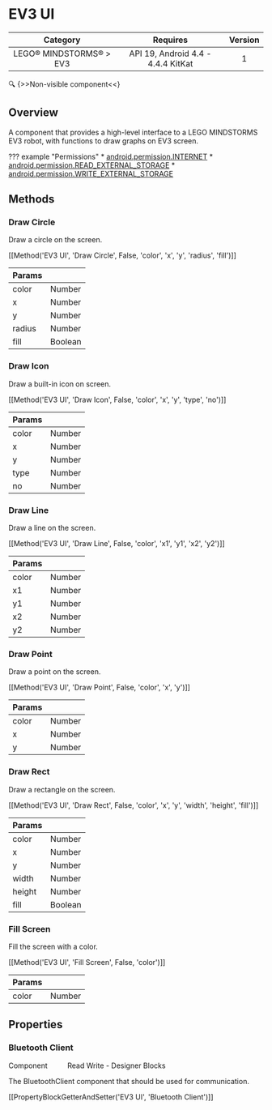 # EV3 UI

| Category | Requires | Version |
|:--------:|:-------:|:--------:|
|LEGO® MINDSTORMS® > EV3|API 19, Android 4.4 - 4.4.4 KitKat|1|

:mag: {>>Non-visible component<<}

## Overview

A component that provides a high-level interface to a LEGO MINDSTORMS EV3 robot, with functions to draw graphs on EV3 screen.

??? example "Permissions"
    * [android.permission.INTERNET](https://developer.android.com/reference/android/Manifest.permission.html#android.permission.INTERNET)
    * [android.permission.READ_EXTERNAL_STORAGE](https://developer.android.com/reference/android/Manifest.permission.html#android.permission.READ_EXTERNAL_STORAGE)
    * [android.permission.WRITE_EXTERNAL_STORAGE](https://developer.android.com/reference/android/Manifest.permission.html#android.permission.WRITE_EXTERNAL_STORAGE)


## Methods

### Draw Circle

Draw a circle on the screen.

[[Method('EV3 UI', 'Draw Circle', False, 'color', 'x', 'y', 'radius', 'fill')]]

| Params | []() |
|--------|------|
|color|<span class="chip chip-number">Number</span>|
|x|<span class="chip chip-number">Number</span>|
|y|<span class="chip chip-number">Number</span>|
|radius|<span class="chip chip-number">Number</span>|
|fill|<span class="chip chip-boolean">Boolean</span>|


### Draw Icon

Draw a built-in icon on screen.

[[Method('EV3 UI', 'Draw Icon', False, 'color', 'x', 'y', 'type', 'no')]]

| Params | []() |
|--------|------|
|color|<span class="chip chip-number">Number</span>|
|x|<span class="chip chip-number">Number</span>|
|y|<span class="chip chip-number">Number</span>|
|type|<span class="chip chip-number">Number</span>|
|no|<span class="chip chip-number">Number</span>|


### Draw Line

Draw a line on the screen.

[[Method('EV3 UI', 'Draw Line', False, 'color', 'x1', 'y1', 'x2', 'y2')]]

| Params | []() |
|--------|------|
|color|<span class="chip chip-number">Number</span>|
|x1|<span class="chip chip-number">Number</span>|
|y1|<span class="chip chip-number">Number</span>|
|x2|<span class="chip chip-number">Number</span>|
|y2|<span class="chip chip-number">Number</span>|


### Draw Point

Draw a point on the screen.

[[Method('EV3 UI', 'Draw Point', False, 'color', 'x', 'y')]]

| Params | []() |
|--------|------|
|color|<span class="chip chip-number">Number</span>|
|x|<span class="chip chip-number">Number</span>|
|y|<span class="chip chip-number">Number</span>|


### Draw Rect

Draw a rectangle on the screen.

[[Method('EV3 UI', 'Draw Rect', False, 'color', 'x', 'y', 'width', 'height', 'fill')]]

| Params | []() |
|--------|------|
|color|<span class="chip chip-number">Number</span>|
|x|<span class="chip chip-number">Number</span>|
|y|<span class="chip chip-number">Number</span>|
|width|<span class="chip chip-number">Number</span>|
|height|<span class="chip chip-number">Number</span>|
|fill|<span class="chip chip-boolean">Boolean</span>|


### Fill Screen

Fill the screen with a color.

[[Method('EV3 UI', 'Fill Screen', False, 'color')]]

| Params | []() |
|--------|------|
|color|<span class="chip chip-number">Number</span>|


## Properties

### Bluetooth Client

<span class="chip chip-component">Component</span>&nbsp;&nbsp;&nbsp;&nbsp;&nbsp;&nbsp;&nbsp;&nbsp;&nbsp;&nbsp;<span class="chip chip-rw">Read</span> <span class="chip chip-rw">Write</span> - <span class="chip chip-bd">Designer</span> <span class="chip chip-bd">Blocks</span> 

The BluetoothClient component that should be used for communication.

[[PropertyBlockGetterAndSetter('EV3 UI', 'Bluetooth Client')]]